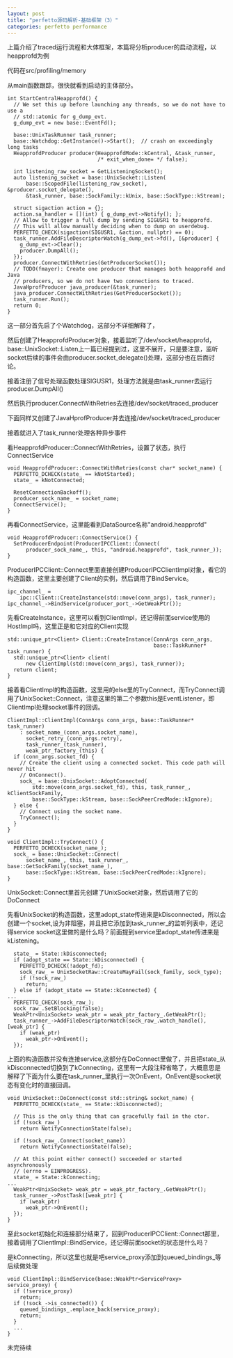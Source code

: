 ```yaml
---
layout: post
title: "perfetto源码解析-基础框架（3）"
categories: perfetto performance
---
```


上篇介绍了traced运行流程和大体框架，本篇将分析producer的启动流程，以heapprofd为例

代码在src/profiling/memory

从main函数跟踪，很快就看到启动的主体部分。
```
int StartCentralHeapprofd() {
  // We set this up before launching any threads, so we do not have to use a
  // std::atomic for g_dump_evt.
  g_dump_evt = new base::EventFd();

  base::UnixTaskRunner task_runner;
  base::Watchdog::GetInstance()->Start();  // crash on exceedingly long tasks
  HeapprofdProducer producer(HeapprofdMode::kCentral, &task_runner,
                             /* exit_when_done= */ false);

  int listening_raw_socket = GetListeningSocket();
  auto listening_socket = base::UnixSocket::Listen(
      base::ScopedFile(listening_raw_socket), &producer.socket_delegate(),
      &task_runner, base::SockFamily::kUnix, base::SockType::kStream);

  struct sigaction action = {};
  action.sa_handler = [](int) { g_dump_evt->Notify(); };
  // Allow to trigger a full dump by sending SIGUSR1 to heapprofd.
  // This will allow manually deciding when to dump on userdebug.
  PERFETTO_CHECK(sigaction(SIGUSR1, &action, nullptr) == 0);
  task_runner.AddFileDescriptorWatch(g_dump_evt->fd(), [&producer] {
    g_dump_evt->Clear();
    producer.DumpAll();
  });
  producer.ConnectWithRetries(GetProducerSocket());
  // TODO(fmayer): Create one producer that manages both heapprofd and Java
  // producers, so we do not have two connections to traced.
  JavaHprofProducer java_producer(&task_runner);
  java_producer.ConnectWithRetries(GetProducerSocket());
  task_runner.Run();
  return 0;
}
```
<!--more-->
这一部分首先启了个Watchdog，这部分不详细解释了，

然后创建了HeapprofdProducer对象，接着监听了/dev/socket/heapprofd，base::UnixSocket::Listen上一篇已经提到过，这里不展开，只是要注意，监听socket后续的事件会由producer.socket_delegate()处理，这部分也在后面讨论。

接着注册了信号处理函数处理SIGUSR1，处理方法就是由task_runner去运行producer.DumpAll()

然后执行producer.ConnectWithRetries去连接/dev/socket/traced_producer

下面同样又创建了JavaHprofProducer并去连接/dev/socket/traced_producer

接着就进入了task_runner处理各种异步事件

看HeapprofdProducer::ConnectWithRetries，设置了状态，执行ConnectService
```
void HeapprofdProducer::ConnectWithRetries(const char* socket_name) {
  PERFETTO_DCHECK(state_ == kNotStarted);
  state_ = kNotConnected;

  ResetConnectionBackoff();
  producer_sock_name_ = socket_name;
  ConnectService();
}
```
再看ConnectService，这里能看到DataSource名称"android.heapprofd"
```
void HeapprofdProducer::ConnectService() {
  SetProducerEndpoint(ProducerIPCClient::Connect(
      producer_sock_name_, this, "android.heapprofd", task_runner_));
}
```
ProducerIPCClient::Connect里面直接创建ProducerIPCClientImpl对象，看它的构造函数，这里主要创建了Client的实例，然后调用了BindService。
```
ipc_channel_ =
    ipc::Client::CreateInstance(std::move(conn_args), task_runner);
ipc_channel_->BindService(producer_port_->GetWeakPtr());
```
先看CreateInstance，这里可以看到ClientImpl，还记得前面service使用的HostImpl吗，这里正是和它对应的Client实现
```
std::unique_ptr<Client> Client::CreateInstance(ConnArgs conn_args,
                                               base::TaskRunner* task_runner) {
  std::unique_ptr<Client> client(
      new ClientImpl(std::move(conn_args), task_runner));
  return client;
}
```
接着看ClientImpl的构造函数，这里用的else里的TryConnect，而TryConnect调用了UnixSocket::Connect，注意这里的第二个参数this是EventListener，即ClientImpl处理socket事件的回调。
```
ClientImpl::ClientImpl(ConnArgs conn_args, base::TaskRunner* task_runner)
    : socket_name_(conn_args.socket_name),
      socket_retry_(conn_args.retry),
      task_runner_(task_runner),
      weak_ptr_factory_(this) {
  if (conn_args.socket_fd) {
    // Create the client using a connected socket. This code path will never hit
    // OnConnect().
    sock_ = base::UnixSocket::AdoptConnected(
        std::move(conn_args.socket_fd), this, task_runner_, kClientSockFamily,
        base::SockType::kStream, base::SockPeerCredMode::kIgnore);
  } else {
    // Connect using the socket name.
    TryConnect();
  }
}

void ClientImpl::TryConnect() {
  PERFETTO_DCHECK(socket_name_);
  sock_ = base::UnixSocket::Connect(
      socket_name_, this, task_runner_, base::GetSockFamily(socket_name_),
      base::SockType::kStream, base::SockPeerCredMode::kIgnore);
}
```
UnixSocket::Connect里首先创建了UnixSocket对象，然后调用了它的DoConnect

先看UnixSocket的构造函数，这里adopt_state传进来是kDisconnected，所以会创建一个socket,设为非阻塞，并且把它添加到task_runner_的监听列表中，还记得service socket这里做的是什么吗？前面提到service里adopt_state传进来是kListening。
```
  state_ = State::kDisconnected;
  if (adopt_state == State::kDisconnected) {
    PERFETTO_DCHECK(!adopt_fd);
    sock_raw_ = UnixSocketRaw::CreateMayFail(sock_family, sock_type);
    if (!sock_raw_)
      return;
  } else if (adopt_state == State::kConnected) {
...
  PERFETTO_CHECK(sock_raw_);
  sock_raw_.SetBlocking(false);
  WeakPtr<UnixSocket> weak_ptr = weak_ptr_factory_.GetWeakPtr();
  task_runner_->AddFileDescriptorWatch(sock_raw_.watch_handle(), [weak_ptr] {
    if (weak_ptr)
      weak_ptr->OnEvent();
  });
```
上面的构造函数并没有连接service,这部分在DoConnect里做了，并且把state_从kDisconnected切换到了kConnecting，这里有一大段注释省略了，大概意思是解释了下面为什么要在task_runner_里执行一次OnEvent，OnEvent是socket状态有变化时的直接回调。
```
void UnixSocket::DoConnect(const std::string& socket_name) {
  PERFETTO_DCHECK(state_ == State::kDisconnected);

  // This is the only thing that can gracefully fail in the ctor.
  if (!sock_raw_)
    return NotifyConnectionState(false);

  if (!sock_raw_.Connect(socket_name))
    return NotifyConnectionState(false);

  // At this point either connect() succeeded or started asynchronously
  // (errno = EINPROGRESS).
  state_ = State::kConnecting;
...
  WeakPtr<UnixSocket> weak_ptr = weak_ptr_factory_.GetWeakPtr();
  task_runner_->PostTask([weak_ptr] {
    if (weak_ptr)
      weak_ptr->OnEvent();
  });
}
```
至此socket初始化和连接部分结束了，回到ProducerIPCClient::Connect那里，接着调用了ClientImpl::BindService，还记得前面socket的状态是什么吗？

是kConnecting，所以这里也就是吧service_proxy添加到queued_bindings_等后续做处理
```
void ClientImpl::BindService(base::WeakPtr<ServiceProxy> service_proxy) {
  if (!service_proxy)
    return;
  if (!sock_->is_connected()) {
    queued_bindings_.emplace_back(service_proxy);
    return;
  }
  ...
}
```
未完待续
